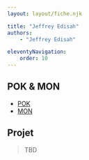 ```yaml
---
layout: layout/fiche.njk

title: "Jeffrey Edisah"
authors:
    - "Jeffrey Edisah"

eleventyNavigation:
    order: 10
---
```


## POK & MON

* [POK](./pok)
* [MON](./mon)

## Projet

> TBD
